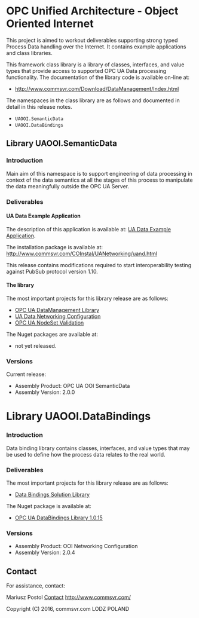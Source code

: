 ﻿
# OPC Unified Architecture - Object Oriented Internet

This project is aimed to workout deliverables supporting strong typed Process Data handling over the Internet. It contains example applications and class libraries.

This framework class library is a library of classes, interfaces, and value types that provide access to supported OPC UA Data processing functionality. The documentation of the library code is available on-line at:

* http://www.commsvr.com/Download/DataManagement/Index.html

The namespaces in the class library are as follows and documented in detail in this release notes.

* `UAOOI.SemanticData`
* `UAOOI.DataBindings`

## Library UAOOI.SemanticData

### Introduction

Main aim of this namespace is to support engineering of data processing in context of the data semantics at all the stages of this process to manipulate the data meaningfully outside the OPC UA Server.

### Deliverables

#### UA Data Example Application

The description of this application is available at: [UA Data Example Application](../../Networking/ReferenceApplication#ua-data-example-application).

The installation package is available at: http://www.commsvr.com/COInstal/UANetworking/uand.html

This release contains modifications required to start interoperability testing against PubSub protocol version 1.10.

#### The library

The most important projects for this library release are as follows:

* [OPC UA DataManagement Library](https://github.com/mpostol/OPC-UA-OOI/tree/master/SemanticDataSolution/DataManagement#opc-ua-datamanagement-library)
* [UA Data Networking Configuration](https://github.com/mpostol/OPC-UA-OOI/tree/master/Configuration/Networkingn#ua-data-networking-configuration)
* [OPC UA NodeSet Validation](https://github.com/mpostol/OPC-UA-OOI/blob/master/SemanticDataSolution/UANodeSetValidation/README.MD#opc-ua-nodeset-validation)

The Nuget packages are available at:

* not yet released.

### Versions

Current release:

* Assembly Product:       OPC UA OOI SemanticData
* Assembly Version:       2.0.0

# Library UAOOI.DataBindings

### Introduction

Data binding library contains classes, interfaces, and value types that may be used to define how the process data relates to the real world.

### Deliverables

The most important projects for this library release are as follows:

* [Data Bindings Solution Library](https://github.com/mpostol/OPC-UA-OOI/tree/master/DataBindingsSolution)

The Nuget package is available at:

* [OPC UA DataBindings Library 1.0.15](https://www.nuget.org/packages/UAOOI.DataBindings/)

### Versions

* Assembly Product:       OOI Networking Configuration
* Assembly Version:       2.0.4

## Contact

For assistance, contact:

Mariusz Postol
[Contact](http://www.commsvr.com/tabid/85/language/en-US/Default.aspx)
http://www.commsvr.com/

Copyright (C) 2016, commsvr.com LODZ POLAND

